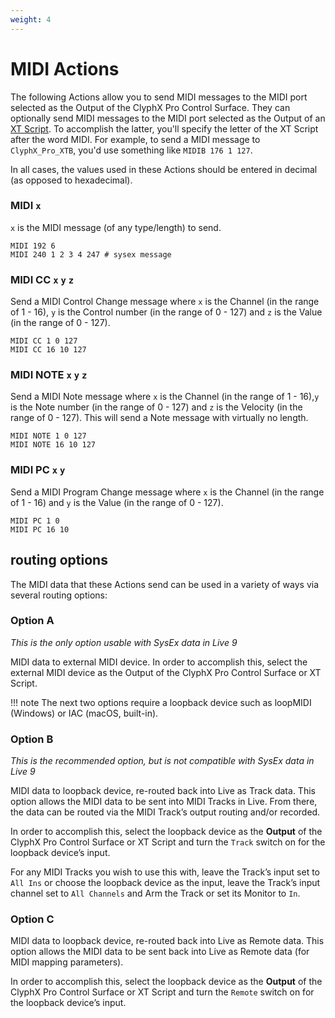 ```yaml
---
weight: 4
---
```


# MIDI Actions

The following Actions allow you to send MIDI messages to the MIDI port selected as the Output of the ClyphX Pro Control Surface. They can optionally send MIDI messages to the MIDI port selected as the Output of an [XT Script](/manual/core-concepts#xt-scripts). To accomplish the latter, you'll specify the letter of the XT Script after the word MIDI. For example, to send a MIDI message to `ClyphX_Pro_XTB`, you'd use something like `MIDIB 176 1 127`. 

In all cases, the values used in these Actions should be entered in decimal (as opposed to hexadecimal).

### MIDI `x`

`x` is the MIDI message (of any type/length) to send.

```
MIDI 192 6
MIDI 240 1 2 3 4 247 # sysex message
```

### MIDI CC `x` `y` `z`

Send a MIDI Control Change message where `x` is the Channel (in the range of 1 - 16), `y` is the Control number (in the range of 0 - 127) and `z` is the Value (in the range of 0 - 127).

```
MIDI CC 1 0 127
MIDI CC 16 10 127
```

### MIDI NOTE `x` `y` `z`

Send a MIDI Note message where `x` is the Channel (in the range of 1 - 16),`y` is the Note number (in the range of 0 - 127) and `z` is the Velocity (in the range of 0 - 127). This will send a Note message with virtually no length.

```
MIDI NOTE 1 0 127
MIDI NOTE 16 10 127
```

### MIDI PC `x` `y`

Send a MIDI Program Change message where `x` is the Channel (in the range of 1 - 16) and `y` is the Value (in the range of 0 - 127).

```
MIDI PC 1 0
MIDI PC 16 10
```

## routing options

The MIDI data that these Actions send can be used in a variety of ways via several routing options:

### Option A

_This is the only option usable with SysEx data in Live 9_

MIDI data to external MIDI device. In order to accomplish this, select the external MIDI device as the Output of the ClyphX Pro Control Surface or XT Script.

!!! note
    The next two options require a loopback device such as loopMIDI (Windows) or IAC (macOS, built-in).

### Option B
_This is the recommended option, but is not compatible with SysEx data in Live 9_

MIDI data to loopback device, re-routed back into Live as Track data. This option allows the MIDI data to be sent into MIDI Tracks in Live. From there, the data can be routed via the MIDI Track’s output routing and/or recorded.

In order to accomplish this, select the loopback device as the **Output** of the ClyphX Pro Control Surface or XT Script and turn the `Track` switch on for the loopback device’s input.

For any MIDI Tracks you wish to use this with, leave the Track’s input set to `All Ins` or choose the loopback device as the input, leave the Track’s input channel set to `All Channels` and Arm the Track or set its Monitor to `In`.

### Option C

MIDI data to loopback device, re-routed back into Live as Remote data. This option allows the MIDI data to be sent back into Live as Remote data (for MIDI mapping parameters).

In order to accomplish this, select the loopback device as the **Output** of the ClyphX Pro Control Surface
or XT Script and turn the `Remote` switch on for the loopback device’s input.


